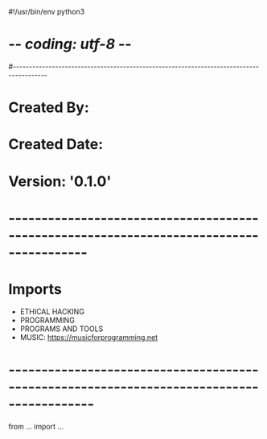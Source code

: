 #!/usr/bin/env python3  
# -*- coding: utf-8 -*-
#----------------------------------------------------------------------------------------
# Created By:
# Created Date:
# Version: '0.1.0'
# ----------------------------------------------------------------------------------------
# Imports
  - ETHICAL HACKING 
  - PROGRAMMING
  - PROGRAMS AND TOOLS
  - MUSIC: https://musicforprogramming.net
# -----------------------------------------------------------------------------------------
from ... import ...
